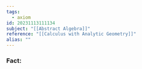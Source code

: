 ```yaml
---
tags:
  - axiom
id: 20231113111134
subject: "[[Abstract Algebra]]"
reference: "[[Calculus with Analytic Geometry]]"
alias: ""
---
```

### Fact:
